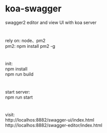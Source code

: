 # koa-swagger
swagger2 editor and view UI with koa server
#
rely on: node、pm2  
  pm2:  npm install pm2 -g
  
#
init:  
  npm install  
  npm run build
#
start server:  
  npm run start
#
visit:  
  http://localhos:8882/swagger-ui/index.html  
  http://localhos:8882/swagger-editor/index.html
